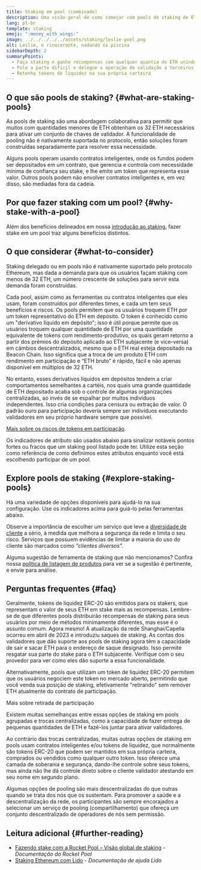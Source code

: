 ```yaml
---
title: Staking em pool (combinado)
description: Uma visão geral de como começar com pools de staking de ETH
lang: pt-br
template: staking
emoji: ":money_with_wings:"
image: ../../../../../assets/staking/leslie-pool.png
alt: Leslie, o rinoceronte, nadando na piscina
sidebarDepth: 2
summaryPoints:
  - Faça staking e ganhe recompensas com qualquer quantia de ETH unindo forças com outros
  - Pule a parte difícil e delegue a operação de validação a terceiros
  - Retenha tokens de liquidez na sua própria carteira
---
```


## O que são pools de staking? {#what-are-staking-pools}

As pools de staking são uma abordagem colaborativa para permitir que muitos com quantidades menores de ETH obtenham os 32 ETH necessários para ativar um conjunto de chaves de validador. A funcionalidade de pooling não é nativamente suportada no protocolo, então soluções foram construídas separadamente para resolver essa necessidade.

Alguns pools operam usando contratos inteligentes, onde os fundos podem ser depositados em um contrato, que gerencia e controla com necessidade mínima de confiança seu stake, e lhe emite um token que representa esse valor. Outros pools podem não envolver contratos inteligentes e, em vez disso, são mediadas fora da cadeia.

## Por que fazer staking com um pool? {#why-stake-with-a-pool}

Além dos benefícios delineados em nossa [introdução ao staking](/staking/), fazer stake em um pool traz alguns benefícios distintos.

<CardGrid>
  <Card title="Limite baixo para entrada" emoji="🐟" description="Not a whale? No problem. Most staking pools let you stake virtually any amount of ETH by joining forces with other stakers, unlike staking solo which requires 32 ETH." />
  <Card title="Faça staking hoje" emoji=":stopwatch:" description="Staking with a pool is as easy as a token swap. No need to worry about hardware setup and node maintenance. Pools allow you to deposit your ETH which enables node operators to run validators. Rewards are then distributed to contributors minus a fee for node operations." />
  <Card title="Tokens de liquidez" emoji=":droplet:" description="Many staking pools provide a token that represents a claim on your staked ETH and the rewards it generates. This allows you to make use of your staked ETH, e.g. as collateral in DeFi applications." />
</CardGrid>

<StakingComparison page="pools" />

## O que considerar {#what-to-consider}

Staking delegado ou em pools não é nativamente suportado pelo protocolo Ethereum, mas dada a demanda para que os usuários façam staking com menos de 32 ETH, um número crescente de soluções para servir esta demanda foram construídas.

Cada pool, assim como as ferramentas ou contratos inteligentes que eles usam, foram construídos por diferentes times, e cada um tem seus benefícios e riscos. Os pools permitem que os usuários troquem ETH por um token representativo do ETH em depósito. O token é conhecido como um "derivativo líquido em depósito"; isso é útil porque permite que os usuários troquem qualquer quantidade de ETH por uma quantidade equivalente de tokens com rendimento-produtivo, os quais geram retorno a partir dos prêmios do depósito aplicado ao ETH subjacente (e vice-versa) em câmbios descentralizados, mesmo que o ETH real esteja depositado na Beacon Chain. Isso significa que a troca de um produto ETH com rendimento em participação e “ETH bruto” é rápido, fácil e não apenas disponível em múltiplos de 32 ETH.

No entanto, esses derivativos líquidos em depósitos tendem a criar comportamentos semelhantes a cartéis, nos quais uma grande quantidade de ETH depositado acaba sob o controle de algumas organizações centralizadas, ao invés de se espalhar por muitos indivíduos independentes. Isso cria condições para censura ou extração de valor. O padrão ouro para participação deveria sempre ser indivíduos executando validadores em seu próprio hardware sempre que possível.

[Mais sobre os riscos de tokens em participação](https://notes.ethereum.org/@djrtwo/risks-of-lsd).

Os indicadores de atributo são usados abaixo para sinalizar notáveis pontos fortes ou fracos que um staking pool listado pode ter. Utilize esta seção como referência de como definimos estes atributos enquanto você está escolhendo participar de um pool.

<StakingConsiderations page="pools" />

## Explore pools de staking {#explore-staking-pools}

Há uma variedade de opções disponíveis para ajudá-lo na sua configuração. Use os indicadores acima para guiá-lo pelas ferramentas abaixo.

<InfoBanner emoji="⚠️" isWarning>
Observe a importância de escolher um serviço que leve a <a href="/developers/docs/nodes-and-clients/client-diversity/">diversidade de cliente</a> a sério, à medida que melhora a segurança da rede e limita o seu risco. Serviços que possuem evidências de limitar a maioria do uso do cliente são marcados como <em style={{ textTransform: "uppercase" }}>"clientes diversos".</em>
</InfoBanner>

<StakingProductsCardGrid category="pools" />

Alguma sugestão de ferramenta de staking que não mencionamos? Confira nossa [política de listagem de produtos](/contributing/adding-staking-products/) para ver se a sugestão é pertinente, e envie para análise.

## Perguntas frequentes {#faq}

<ExpandableCard title="Como ganho recompensas?">
Geralmente, tokens de liquidez ERC-20 são emitidos para os stakers, que representam o valor de seus ETH em stake mais as recompensas. Lembre-se de que diferentes pools distribuirão recompensas de staking para seus usuários por meio de métodos minimamente diferentes, mas esse é o assunto comum.
</ExpandableCard>

<ExpandableCard title="Quando posso sacar meu stake?">
Agora mesmo! A atualização da rede Shanghai/Capella ocorreu em abril de 2023 e introduziu saques de staking. As contas dos validadores que dão suporte aos pools de staking agora têm a capacidade de sair e sacar ETH para o endereço de saque designado. Isso permite resgatar sua parte do stake para o ETH subjacente. Verifique com o seu provedor para ver como eles dão suporte a essa funcionalidade.

Alternativamente, pools que utilizam um token de liquidez ERC-20 permitem que os usuários negociem este token no mercado aberto, permitindo que você venda sua posição de staking, efetivamente "retirando" sem remover ETH atualmente do contrato de participação.

<ButtonLink to="/staking/withdrawals/">Mais sobre retirada de participação</ButtonLink>
</ExpandableCard>

<ExpandableCard title="Isso é diferente de fazer staking com minha exchange (corretora)?">
Existem muitas semelhanças entre essas opções de staking em pools agrupadas e trocas centralizadas, como a capacidade de fazer entrega de pequenas quantidades de ETH e fazê-los juntar para ativar validadores.

Ao contrário das trocas centralizadas, muitas outras opções de staking em pools usam contratos inteligentes e/ou tokens de liquidez, que normalmente são tokens ERC-20 que podem ser mantidos em sua própria carteira, comprados ou vendidos como qualquer outro token. Isso oferece uma camada de soberania e segurança, dando-lhe controle sobre seus tokens, mas ainda não lhe dá controle direto sobre o cliente validador atestando em seu nome em segundo plano.

Algumas opções de pooling são mais descentralizadas do que outras quando se trata dos nós que os sustentam. Para promover a saúde e a descentralização da rede, os participantes são sempre encorajados a selecionar um serviço de pooling (compartilhamento) que ofereça um conjunto descentralizado de operadores de nós sem permissão.
</ExpandableCard>

## Leitura adicional {#further-reading}

- [Fazendo stake com a Rocket Pool – Visão global de staking](https://docs.rocketpool.net/guides/staking/overview.html) - _Documentação do Rocket Pool_
- [Staking Ethereum com Lido](https://help.lido.fi/en/collections/2947324-staking-ethereum-with-lido) - _Documentação de ajuda Lido_

